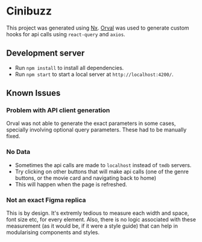 # Cinibuzz

This project was generated using [Nx](https://nx.dev). [Orval](https://orval.dev/) was used to generate custom hooks for api calls using `react-query` and `axios`.

## Development server

- Run `npm install` to install all dependencies.
- Run `npm start` to start a local server at `http://localhost:4200/`.

## Known Issues

### Problem with API client generation

Orval was not able to generate the exact parameters in some cases, specially involving optional query parameters. These had to be manually fixed.

### No Data

- Sometimes the api calls are made to `localhost` instead of `tmdb` servers.
- Try clicking on other buttons that will make api calls (one of the genre buttons, or the movie card and navigating back to home)
- This will happen when the page is refreshed.

### Not an exact Figma replica

This is by design. It's extremly tedious to measure each width and space, font size etc, for every element. Also, there is no logic associated with these measurement (as it would be, if it were a style guide) that can help in modularising components and styles.
